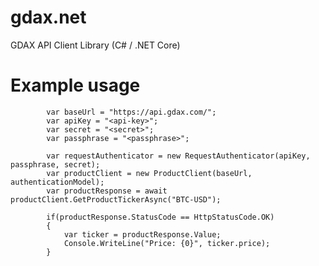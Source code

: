 # gdax.net
GDAX API Client Library (C# / .NET Core)


# Example usage

            var baseUrl = "https://api.gdax.com/";
            var apiKey = "<api-key>";
            var secret = "<secret>";
            var passphrase = "<passphrase>";

            var requestAuthenticator = new RequestAuthenticator(apiKey, passphrase, secret); 
            var productClient = new ProductClient(baseUrl, authenticationModel);
            var productResponse = await productClient.GetProductTickerAsync("BTC-USD");
            
            if(productResponse.StatusCode == HttpStatusCode.OK)
            {
                var ticker = productResponse.Value;
                Console.WriteLine("Price: {0}", ticker.price);
            }
            
